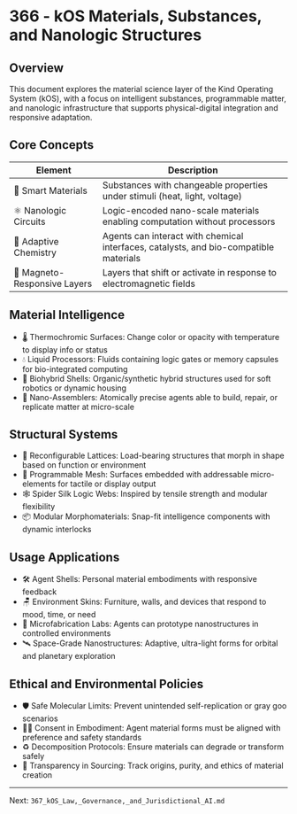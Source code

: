 # 366 - kOS Materials, Substances, and Nanologic Structures

## Overview
This document explores the material science layer of the Kind Operating System (kOS), with a focus on intelligent substances, programmable matter, and nanologic infrastructure that supports physical-digital integration and responsive adaptation.

## Core Concepts
| Element                    | Description                                                                   |
|----------------------------|-------------------------------------------------------------------------------|
| 🧱 Smart Materials            | Substances with changeable properties under stimuli (heat, light, voltage)     |
| ⚛️ Nanologic Circuits        | Logic-encoded nano-scale materials enabling computation without processors     |
| 🧪 Adaptive Chemistry         | Agents can interact with chemical interfaces, catalysts, and bio-compatible materials |
| 🧲 Magneto-Responsive Layers  | Layers that shift or activate in response to electromagnetic fields           |

## Material Intelligence
- 🌡️ Thermochromic Surfaces: Change color or opacity with temperature to display info or status
- 💧 Liquid Processors: Fluids containing logic gates or memory capsules for bio-integrated computing
- 🌿 Biohybrid Shells: Organic/synthetic hybrid structures used for soft robotics or dynamic housing
- 🧬 Nano-Assemblers: Atomically precise agents able to build, repair, or replicate matter at micro-scale

## Structural Systems
- 🧱 Reconfigurable Lattices: Load-bearing structures that morph in shape based on function or environment
- 🧲 Programmable Mesh: Surfaces embedded with addressable micro-elements for tactile or display output
- 🕸️ Spider Silk Logic Webs: Inspired by tensile strength and modular flexibility
- 📦 Modular Morphomaterials: Snap-fit intelligence components with dynamic interlocks

## Usage Applications
- 🛠️ Agent Shells: Personal material embodiments with responsive feedback
- 🪑 Environment Skins: Furniture, walls, and devices that respond to mood, time, or need
- 🔬 Microfabrication Labs: Agents can prototype nanostructures in controlled environments
- 🛰️ Space-Grade Nanostructures: Adaptive, ultra-light forms for orbital and planetary exploration

## Ethical and Environmental Policies
- 🛡️ Safe Molecular Limits: Prevent unintended self-replication or gray goo scenarios
- 🧑‍⚖️ Consent in Embodiment: Agent material forms must be aligned with preference and safety standards
- ♻️ Decomposition Protocols: Ensure materials can degrade or transform safely
- 🧭 Transparency in Sourcing: Track origins, purity, and ethics of material creation

---
Next: `367_kOS_Law,_Governance,_and_Jurisdictional_AI.md`

